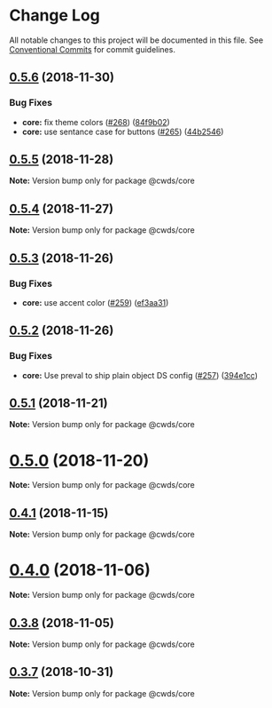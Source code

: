 # Change Log

All notable changes to this project will be documented in this file.
See [Conventional Commits](https://conventionalcommits.org) for commit guidelines.

## [0.5.6](https://github.com/ca-cwds/design-system/compare/v0.5.5...v0.5.6) (2018-11-30)


### Bug Fixes

* **core:** fix theme colors ([#268](https://github.com/ca-cwds/design-system/issues/268)) ([84f9b02](https://github.com/ca-cwds/design-system/commit/84f9b02))
* **core:** use sentance case for buttons ([#265](https://github.com/ca-cwds/design-system/issues/265)) ([44b2546](https://github.com/ca-cwds/design-system/commit/44b2546))





## [0.5.5](https://github.com/ca-cwds/design-system/compare/v0.5.4...v0.5.5) (2018-11-28)

**Note:** Version bump only for package @cwds/core





## [0.5.4](https://github.com/ca-cwds/design-system/compare/v0.5.3...v0.5.4) (2018-11-27)

**Note:** Version bump only for package @cwds/core





## [0.5.3](https://github.com/ca-cwds/design-system/compare/v0.5.2...v0.5.3) (2018-11-26)


### Bug Fixes

* **core:** use accent color ([#259](https://github.com/ca-cwds/design-system/issues/259)) ([ef3aa31](https://github.com/ca-cwds/design-system/commit/ef3aa31))





## [0.5.2](https://github.com/ca-cwds/design-system/compare/v0.5.1...v0.5.2) (2018-11-26)


### Bug Fixes

* **core:** Use preval to ship plain object DS config ([#257](https://github.com/ca-cwds/design-system/issues/257)) ([394e1cc](https://github.com/ca-cwds/design-system/commit/394e1cc))





## [0.5.1](https://github.com/ca-cwds/design-system/compare/v0.5.0...v0.5.1) (2018-11-21)

**Note:** Version bump only for package @cwds/core





# [0.5.0](https://github.com/ca-cwds/design-system/compare/v0.4.1...v0.5.0) (2018-11-20)

**Note:** Version bump only for package @cwds/core





## [0.4.1](https://github.com/ca-cwds/design-system/compare/v0.4.0...v0.4.1) (2018-11-15)

**Note:** Version bump only for package @cwds/core





# [0.4.0](https://github.com/ca-cwds/design-system/compare/v0.3.8...v0.4.0) (2018-11-06)

**Note:** Version bump only for package @cwds/core





## [0.3.8](https://github.com/ca-cwds/design-system/compare/v0.3.7...v0.3.8) (2018-11-05)

**Note:** Version bump only for package @cwds/core





## [0.3.7](https://github.com/ca-cwds/design-system/compare/v0.3.6...v0.3.7) (2018-10-31)

**Note:** Version bump only for package @cwds/core
